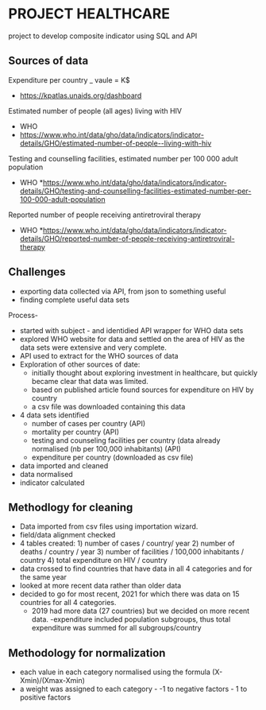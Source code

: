 # PROJECT HEALTHCARE
project to develop composite indicator using SQL and API 

## Sources of data

Expenditure per country _ vaule = K$
* https://kpatlas.unaids.org/dashboard

Estimated number of people (all ages) living with HIV
* WHO
* https://www.who.int/data/gho/data/indicators/indicator-details/GHO/estimated-number-of-people--living-with-hiv

Testing and counselling facilities, estimated number per 100 000 adult population
* WHO
*https://www.who.int/data/gho/data/indicators/indicator-details/GHO/testing-and-counselling-facilities-estimated-number-per-100-000-adult-population

Reported number of people receiving antiretroviral therapy
* WHO
*https://www.who.int/data/gho/data/indicators/indicator-details/GHO/reported-number-of-people-receiving-antiretroviral-therapy

## Challenges
- exporting data collected via API, from json to something useful
- finding complete useful data sets

Process-
- started with subject - and identidied API wrapper for WHO data sets
- explored WHO website for data and settled on the area of HIV as the data sets were extensive and very complete.
- API used to extract for the WHO sources of data
- Exploration of other sources of date:
    - initially thought about exploring investment in healthcare, but quickly became clear that data was limited.
    - based on published article found sources for expenditure on HIV by country
    - a csv file was downloaded containing this data
- 4 data sets identified
    - number of cases per country (API)
    - mortality per country (API)
    - testing and counseling facilities per country (data already normalised (nb per 100,000 inhabitants) (API)
    - expenditure per country (downloaded as csv file)
- data imported and cleaned
- data normalised
- indicator calculated

## Methodlogy for cleaning

- Data imported from csv files using importation wizard.
- field/data alignment checked
- 4 tables created:
        1) number of cases / country/ year
        2) number of deaths / country / year
        3) number of facilities / 100,000 inhabitants / country
        4) total expenditure on HIV / country
- data crossed to find countries that have data in all 4 categories and for the same year
- looked at more recent data rather than older data
- decided to go for most recent, 2021 for which there was data on 15 countries for all 4 categories.
  - 2019 had more data (27 countries) but we decided on more recent data.
-expenditure included population subgroups, thus total expenditure was summed for all subgroups/country

## Methodology for normalization
- each value in each category normalised using the formula (X-Xmin)/(Xmax-Xmin)
- a weight was assigned to each category
      - -1 to negative factors
      - 1 to positive factors
      
